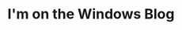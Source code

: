 ---
title: I'm on the Windows Blog
tags: [Mafia Nights, Mobile]
style: fill
color: info   
description: I was mentioned by the Windows blog team about the development of Space Squids.
external_url: https://blogs.windows.com/devices/2014/02/19/future-mobile-apps-kids-code/
---